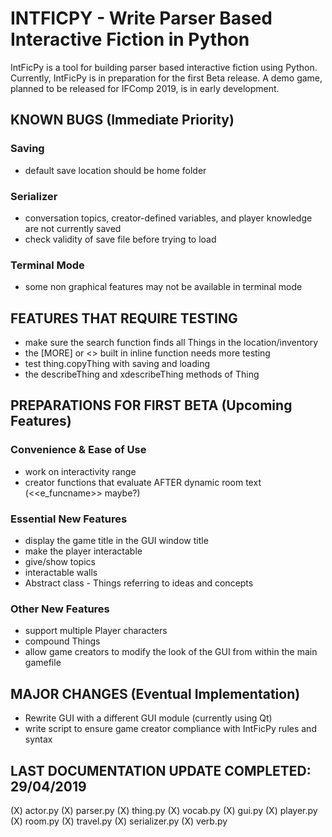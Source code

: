 # INTFICPY - Write Parser Based Interactive Fiction in Python
IntFicPy is a tool for building parser based interactive fiction using Python. Currently, IntFicPy is in preparation for the first Beta release. A demo game, planned to be released for IFComp 2019, is in early development.

## KNOWN BUGS (Immediate Priority)
### Saving
+ default save location should be home folder
### Serializer
+ conversation topics, creator-defined variables, and player knowledge are not currently saved
+ check validity of save file before trying to load
### Terminal Mode
+ some non graphical features may not be available in terminal mode

## FEATURES THAT REQUIRE TESTING
+ make sure the search function finds all Things in the location/inventory
+ the [MORE] or <<m>> built in inline function needs more testing
+ test thing.copyThing with saving and loading
+ the describeThing and xdescribeThing methods of Thing

##  PREPARATIONS FOR FIRST BETA (Upcoming Features)
### Convenience & Ease of Use
+ work on interactivity range
+ creator functions that evaluate AFTER dynamic room text (<<e_funcname>> maybe?)
### Essential New Features
+ display the game title in the GUI window title
+ make the player interactable
+ give/show topics
+ interactable walls
+ Abstract class - Things referring to ideas and concepts
### Other New Features
+ support multiple Player characters
+ compound Things
+ allow game creators to modify the look of the GUI from within the main gamefile

## MAJOR CHANGES (Eventual Implementation)
+ Rewrite GUI with a different GUI module (currently using Qt)
+ write script to ensure game creator compliance with IntFicPy rules and syntax

## LAST DOCUMENTATION UPDATE COMPLETED: 29/04/2019
(X) actor.py
(X) parser.py
(X) thing.py
(X) vocab.py
(X) gui.py
(X) player.py
(X) room.py
(X) travel.py
(X) serializer.py
(X) verb.py
